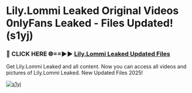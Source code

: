 # Lily.Lommi Leaked Original Videos 0nlyFans Leaked - Files Updated! (s1yj)

<h3>🔴 CLICK HERE 🌐==►► <a href="https://tinyurl.com/3hn5wdd3" rel="nofollow">Lily.Lommi Leaked Updated Files</a></h3>

Get Lily.Lommi Leaked and all content. Now you can access all videos and pictures of Lily.Lommi Leaked. New Updated Files 2025!

[![s1yj](https://i.imgur.com/4HnBqBT.gif)](https://tinyurl.com/3hn5wdd3)
